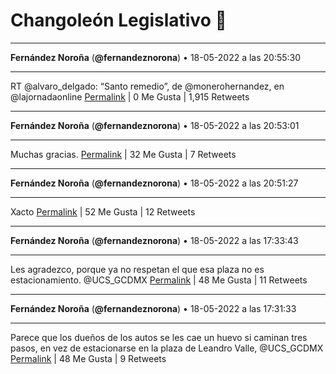 # Changoleón Legislativo 🙈
*****
**Fernández Noroña** (**@fernandeznorona**) • 18-05-2022 a las 20:55:30
*****
RT @alvaro_delgado: “Santo remedio”, de @monerohernandez, en @lajornadaonline
[Permalink](https://twitter.com/fernandeznorona/status/1527150934064775170) | 0 Me Gusta | 1,915 Retweets
*****
**Fernández Noroña** (**@fernandeznorona**) • 18-05-2022 a las 20:53:01
*****
Muchas gracias.
[Permalink](https://twitter.com/fernandeznorona/status/1527150308194910210) | 32 Me Gusta | 7 Retweets
*****
**Fernández Noroña** (**@fernandeznorona**) • 18-05-2022 a las 20:51:27
*****
Xacto
[Permalink](https://twitter.com/fernandeznorona/status/1527149913389338624) | 52 Me Gusta | 12 Retweets
*****
**Fernández Noroña** (**@fernandeznorona**) • 18-05-2022 a las 17:33:43
*****
Les agradezco, porque ya no respetan el que esa plaza no es estacionamiento. @UCS_GCDMX
[Permalink](https://twitter.com/fernandeznorona/status/1527100155635417089) | 48 Me Gusta | 11 Retweets
*****
**Fernández Noroña** (**@fernandeznorona**) • 18-05-2022 a las 17:31:33
*****
Parece que los dueños de los autos se les cae un huevo si caminan tres pasos, en vez de estacionarse en la plaza de Leandro Valle, ⁦@UCS_GCDMX⁩
[Permalink](https://twitter.com/fernandeznorona/status/1527099609906020352) | 48 Me Gusta | 9 Retweets